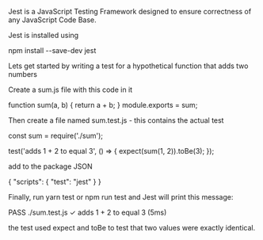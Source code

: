 Jest is a JavaScript Testing Framework designed to ensure correctness of any JavaScript Code Base.

Jest is installed using

npm install --save-dev jest

Lets get started by writing a test for a hypothetical function that adds two numbers

Create a sum.js file with this code in it

function sum(a, b) {
return a + b;
}
module.exports = sum;

Then create a file named sum.test.js - this contains the actual test

const sum = require('./sum');

test('adds 1 + 2 to equal 3', () => {
expect(sum(1, 2)).toBe(3);
});

add to the package JSON

{
"scripts": {
"test": "jest"
}
}

Finally, run yarn test or npm run test and Jest will print this message:

PASS ./sum.test.js
✓ adds 1 + 2 to equal 3 (5ms)

the test used expect and toBe to test that two values were exactly identical.
